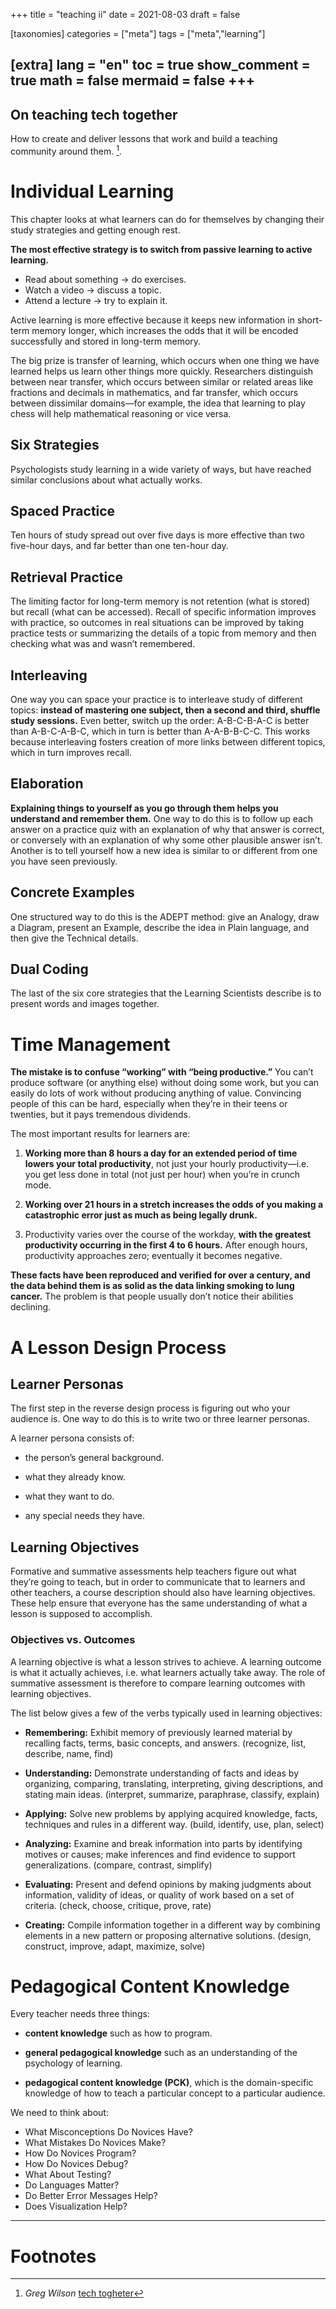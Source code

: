 +++
title = "teaching ii"
date = 2021-08-03
draft = false

[taxonomies]
categories = ["meta"]
tags = ["meta","learning"]

[extra]
lang = "en"
toc = true
show_comment = true
math = false
mermaid = false
+++
---

## On teaching tech together

How to create and deliver lessons that work and build a teaching community around them. [^1].

<!-- more -->

# Individual Learning

This chapter looks at what learners can do for themselves by changing their study strategies and getting enough rest.

**The most effective strategy is to switch from passive learning to active learning.**

- Read about something -> do exercises.
- Watch a video -> discuss a topic.
- Attend a lecture -> try to explain it.

Active learning is more effective because it keeps new information in short-term memory longer, which increases the odds that it will be encoded successfully and stored in long-term memory. 

The big prize is transfer of learning, which occurs when one thing we have learned helps us learn other things more quickly. Researchers distinguish between near transfer, which occurs between similar or related areas like fractions and decimals in mathematics, and far transfer, which occurs between dissimilar domains—for example, the idea that learning to play chess will help mathematical reasoning or vice versa.

## Six Strategies

Psychologists study learning in a wide variety of ways, but have reached similar conclusions about what actually works.

## Spaced Practice

Ten hours of study spread out over five days is more effective than two five-hour days, and far better than one ten-hour day.

## Retrieval Practice

The limiting factor for long-term memory is not retention (what is stored) but recall (what can be accessed). Recall of specific information improves with practice, so outcomes in real situations can be improved by taking practice tests or summarizing the details of a topic from memory and then checking what was and wasn’t remembered. 

## Interleaving

One way you can space your practice is to interleave study of different topics: **instead of mastering one subject, then a second and third, shuffle study sessions.** Even better, switch up the order: A-B-C-B-A-C is better than A-B-C-A-B-C, which in turn is better than A-A-B-B-C-C. This works because interleaving fosters creation of more links between different topics, which in turn improves recall.

## Elaboration

**Explaining things to yourself as you go through them helps you understand and remember them.** One way to do this is to follow up each answer on a practice quiz with an explanation of why that answer is correct, or conversely with an explanation of why some other plausible answer isn’t. Another is to tell yourself how a new idea is similar to or different from one you have seen previously.

## Concrete Examples

One structured way to do this is the ADEPT method: give an Analogy, draw a Diagram, present an Example, describe the idea in Plain language, and then give the Technical details. 

## Dual Coding

The last of the six core strategies that the Learning Scientists describe is to present words and images together.

# Time Management

**The mistake is to confuse “working” with “being productive.”** You can’t produce software (or anything else) without doing some work, but you can easily do lots of work without producing anything of value. Convincing people of this can be hard, especially when they’re in their teens or twenties, but it pays tremendous dividends.

The most important results for learners are:

1. **Working more than 8 hours a day for an extended period of time lowers your total productivity**, not just your hourly productivity—i.e. you get less done in total (not just per hour) when you’re in crunch mode.

2. **Working over 21 hours in a stretch increases the odds of you making a catastrophic error just as much as being legally drunk.**

3. Productivity varies over the course of the workday, **with the greatest productivity occurring in the first 4 to 6 hours.** After enough hours, productivity approaches zero; eventually it becomes negative.

**These facts have been reproduced and verified for over a century, and the data behind them is as solid as the data linking smoking to lung cancer.** The problem is that people usually don’t notice their abilities declining. 

# A Lesson Design Process

## Learner Personas

The first step in the reverse design process is figuring out who your audience is. One way to do this is to write two or three learner personas.

A learner persona consists of:

- the person’s general background.

- what they already know.

- what they want to do.

- any special needs they have.

## Learning Objectives

Formative and summative assessments help teachers figure out what they’re going to teach, but in order to communicate that to learners and other teachers, a course description should also have learning objectives. These help ensure that everyone has the same understanding of what a lesson is supposed to accomplish.

### Objectives vs. Outcomes

A learning objective is what a lesson strives to achieve. A learning outcome is what it actually achieves, i.e. what learners actually take away. The role of summative assessment is therefore to compare learning outcomes with learning objectives.

The list below gives a few of the verbs typically used in learning objectives:

- **Remembering:** Exhibit memory of previously learned material by recalling facts, terms, basic concepts, and answers. (recognize, list, describe, name, find) 

- **Understanding:** Demonstrate understanding of facts and ideas by organizing, comparing, translating, interpreting, giving descriptions, and stating main ideas. (interpret, summarize, paraphrase, classify, explain) 

- **Applying:** Solve new problems by applying acquired knowledge, facts, techniques and rules in a different way. (build, identify, use, plan, select) 

- **Analyzing:** Examine and break information into parts by identifying motives or causes; make inferences and find evidence to support generalizations. (compare, contrast, simplify) 

- **Evaluating:** Present and defend opinions by making judgments about information, validity of ideas, or quality of work based on a set of criteria. (check, choose, critique, prove, rate) 

- **Creating:** Compile information together in a different way by combining elements in a new pattern or proposing alternative solutions. (design, construct, improve, adapt, maximize, solve) 

# Pedagogical Content Knowledge

Every teacher needs three things:

- **content knowledge** such as how to program. 

- **general pedagogical knowledge** such as an understanding of the psychology of learning.

- **pedagogical content knowledge (PCK)**, which is the domain-specific knowledge of how to teach a particular concept to a particular audience.

We need to think about:

- What Misconceptions Do Novices Have?
- What Mistakes Do Novices Make?
- How Do Novices Program?
- How Do Novices Debug?
- What About Testing?
- Do Languages Matter?
- Do Better Error Messages Help?
- Does Visualization Help?

---
# Footnotes

[^1]: *Greg Wilson* [tech togheter](https://teachtogether.tech/)